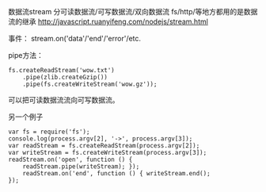 数据流stream
分可读数据流/可写数据流/双向数据流
fs/http/等地方都用的是数据流的继承
http://javascript.ruanyifeng.com/nodejs/stream.html


事件：
stream.on('data'/'end'/'error'/etc.

pipe方法：
````
fs.createReadStream('wow.txt') 
    .pipe(zlib.createGzip())
    .pipe(fs.createWriteStream('wow.gz')); 
````
可以把可读数据流流向可写数据流。

另一个例子
````
var fs = require('fs'); 
console.log(process.argv[2], '->', process.argv[3]); 
var readStream = fs.createReadStream(process.argv[2]); 
var writeStream = fs.createWriteStream(process.argv[3]); 
readStream.on('open', function () { 
    readStream.pipe(writeStream); }); 
    readStream.on('end', function () { writeStream.end(); 
});
````
